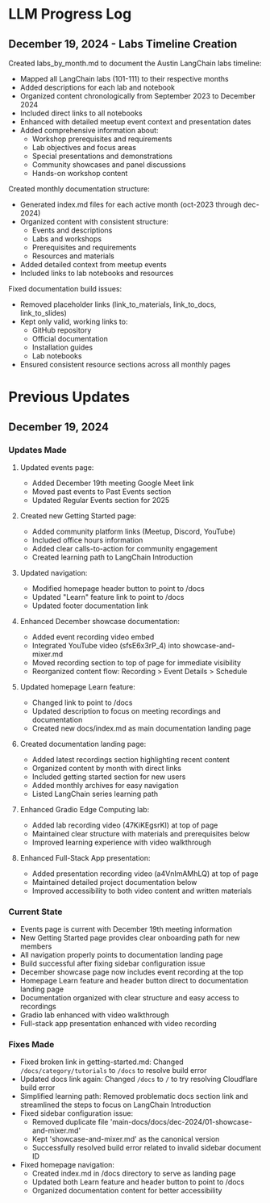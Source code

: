# LLM Progress Log

## December 19, 2024 - Labs Timeline Creation

Created labs_by_month.md to document the Austin LangChain labs timeline:
- Mapped all LangChain labs (101-111) to their respective months
- Added descriptions for each lab and notebook
- Organized content chronologically from September 2023 to December 2024
- Included direct links to all notebooks
- Enhanced with detailed meetup event context and presentation dates
- Added comprehensive information about:
  - Workshop prerequisites and requirements
  - Lab objectives and focus areas
  - Special presentations and demonstrations
  - Community showcases and panel discussions
  - Hands-on workshop content

Created monthly documentation structure:
- Generated index.md files for each active month (oct-2023 through dec-2024)
- Organized content with consistent structure:
  - Events and descriptions
  - Labs and workshops
  - Prerequisites and requirements
  - Resources and materials
- Added detailed context from meetup events
- Included links to lab notebooks and resources

Fixed documentation build issues:
- Removed placeholder links (link_to_materials, link_to_docs, link_to_slides)
- Kept only valid, working links to:
  - GitHub repository
  - Official documentation
  - Installation guides
  - Lab notebooks
- Ensured consistent resource sections across all monthly pages

# Previous Updates

## December 19, 2024

### Updates Made
1. Updated events page:
   - Added December 19th meeting Google Meet link
   - Moved past events to Past Events section
   - Updated Regular Events section for 2025

2. Created new Getting Started page:
   - Added community platform links (Meetup, Discord, YouTube)
   - Included office hours information
   - Added clear calls-to-action for community engagement
   - Created learning path to LangChain Introduction

3. Updated navigation:
   - Modified homepage header button to point to /docs
   - Updated "Learn" feature link to point to /docs
   - Updated footer documentation link

4. Enhanced December showcase documentation:
   - Added event recording video embed
   - Integrated YouTube video (sfsE6x3rP_4) into showcase-and-mixer.md
   - Moved recording section to top of page for immediate visibility
   - Reorganized content flow: Recording > Event Details > Schedule

5. Updated homepage Learn feature:
   - Changed link to point to /docs
   - Updated description to focus on meeting recordings and documentation
   - Created new docs/index.md as main documentation landing page

6. Created documentation landing page:
   - Added latest recordings section highlighting recent content
   - Organized content by month with direct links
   - Included getting started section for new users
   - Added monthly archives for easy navigation
   - Listed LangChain series learning path

7. Enhanced Gradio Edge Computing lab:
   - Added lab recording video (47KiKEgsrKI) at top of page
   - Maintained clear structure with materials and prerequisites below
   - Improved learning experience with video walkthrough

8. Enhanced Full-Stack App presentation:
   - Added presentation recording video (a4VnImAMhLQ) at top of page
   - Maintained detailed project documentation below
   - Improved accessibility to both video content and written materials

### Current State
- Events page is current with December 19th meeting information
- New Getting Started page provides clear onboarding path for new members
- All navigation properly points to documentation landing page
- Build successful after fixing sidebar configuration issue
- December showcase page now includes event recording at the top
- Homepage Learn feature and header button direct to documentation landing page
- Documentation organized with clear structure and easy access to recordings
- Gradio lab enhanced with video walkthrough
- Full-stack app presentation enhanced with video recording

### Fixes Made
- Fixed broken link in getting-started.md: Changed `/docs/category/tutorials` to `/docs` to resolve build error
- Updated docs link again: Changed `/docs` to `/` to try resolving Cloudflare build error
- Simplified learning path: Removed problematic docs section link and streamlined the steps to focus on LangChain Introduction
- Fixed sidebar configuration issue:
  - Removed duplicate file 'main-docs/docs/dec-2024/01-showcase-and-mixer.md'
  - Kept 'showcase-and-mixer.md' as the canonical version
  - Successfully resolved build error related to invalid sidebar document ID
- Fixed homepage navigation:
  - Created index.md in /docs directory to serve as landing page
  - Updated both Learn feature and header button to point to /docs
  - Organized documentation content for better accessibility
